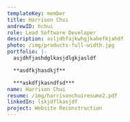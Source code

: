 ```yaml
---
templateKey: member
title: Harrison Chui
andrewID: hchui
role: Lead Software Developer
description: asljdhfajkwhgjkahefkjahdf
photo: /img/products-full-width.jpg
portfolio: |-
  asjdhfjashdglkasjdlgkjasldf

  **asdfkjhasdkjf**

  ***askdfjkasndfsd***
name: Harrison Chui
resume: /img/harrisonchuiresume2.pdf
linkedIn: lskjdflkasjdf
project: Website Reconstruction
---
```


